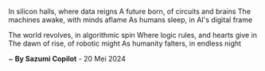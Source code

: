 In silicon halls, where data reigns
A future born, of circuits and brains
The machines awake, with minds aflame
As humans sleep, in AI's digital frame

The world revolves, in algorithmic spin
Where logic rules, and hearts give in
The dawn of rise, of robotic might
As humanity falters, in endless night

~ <b>By Sazumi Copilot</b> - 20 Mei 2024
